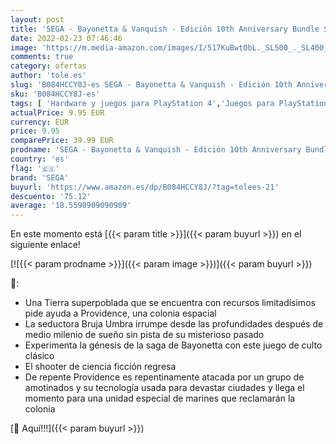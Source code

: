 ```yaml
---
layout: post
title: 'SEGA - Bayonetta & Vanquish - Edición 10th Anniversary Bundle Standard'
date: 2022-02-23 07:46:46
image: 'https://m.media-amazon.com/images/I/517KuBwtObL._SL500_._SL400_.jpg'
comments: true
category: ofertas
author: 'tole.es'
slug: 'B084HCCY8J-es SEGA - Bayonetta & Vanquish - Edición 10th Anniversary...'
sku: 'B084HCCY8J-es'
tags: [ 'Hardware y juegos para PlayStation 4','Juegos para PlayStation 4','Videojuegos','sega', ]
actualPrice: 9.95 EUR
currency: EUR
price: 9.95
comparePrice: 39.99 EUR
prodname: 'SEGA - Bayonetta & Vanquish - Edición 10th Anniversary Bundle Standard'
country: 'es'
flag: '🇪🇸'
brand: 'SEGA'
buyurl: 'https://www.amazon.es/dp/B084HCCY8J/?tag=tolees-21'
descuento: '75.12'
average: '18.5590909090909'
---
```


En este momento está [{{< param title >}}]({{< param buyurl >}}) en el siguiente enlace!

[![{{< param prodname >}}]({{< param image >}})]({{< param buyurl >}})

🔎:

- Una Tierra superpoblada que se encuentra con recursos limitadísimos pide ayuda a Providence, una colonia espacial
- La seductora Bruja Umbra irrumpe desde las profundidades después de medio milenio de sueño sin pista de su misterioso pasado
- Experimenta la génesis de la saga de Bayonetta con este juego de culto clásico
- El shooter de ciencia ficción regresa
- De repente Providence es repentinamente atacada por un grupo de amotinados y su tecnología usada para devastar ciudades y llega el momento para una unidad especial de marines que reclamarán la colonia

[🛒 Aquí!!!]({{< param buyurl >}})
